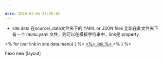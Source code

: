 ```yaml
---

date: 2020-02-04 23:25:16
---
```

- site.data
在source/_data文件夹下的 YAML or JSON files
比如在此文件夹下有一个 munu.yaml 文件，则可以在模板字符串中，link是 property

<% for (var link in site.data.menu) { %>
  <a href="<%= site.data.menu[link] %>"> <%= link %> </a>
<% } %>

hexo new [layout] <title>
post is the default layout
There are three default layouts in Hexo: post, page and draft.
layout 存在于根目录下的 Scaffolds 文件夹中，里面默认有page.md/post.md/draft.md 三个

type="image/x-icon" 是什么

theme 文件夹
.
├── _config.yml
├── languages
├── layout   //模板字符串文件夹
├── scripts //hexo 初始化时候会自动加载这个文件夹的js文件
└── source  //js/css 等直接copy到根目录下的public文件夹 ，会忽略隐藏文件和以_开头的文件

网站部署的时候根目录是生成的public文件夹
page ：Page specific information and custom variables set in front-matter.
page.content：The full processed content of the article

`Hexo` has special `page` called `post`.
